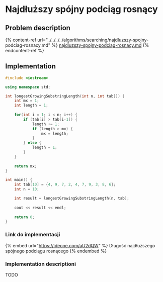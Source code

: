 # Najdłuższy spójny podciąg rosnący

## Problem description

{% content-ref url="../../../../algorithms/searching/najdluzszy-spojny-podciag-rosnacy.md" %}
[najdluzszy-spojny-podciag-rosnacy.md](../../../../algorithms/searching/najdluzszy-spojny-podciag-rosnacy.md)
{% endcontent-ref %}

## Implementation

```cpp
#include <iostream>

using namespace std;

int longestGrowingSubstringLength(int n, int tab[]) {
    int mx = 1;
    int length = 1;
    
    for(int i = 1; i < n; i++) {
        if (tab[i] > tab[i-1]) {
            length += 1;
            if (length > mx) {
                mx = length;
            }
        } else {
            length = 1;
        }
    }
    
    return mx;
}

int main() {
    int tab[10] = {4, 9, 7, 2, 4, 7, 9, 3, 8, 6};
    int n = 10;

    int result = longestGrowingSubstringLength(n, tab);
    
    cout << result << endl;
    
    return 0;
}
```

### Link do implementacji

{% embed url="https://ideone.com/aU2dQW" %}
Długość najdłuższego spójnego podciągu rosnącego
{% endembed %}

### Implementation descriptioni

TODO
